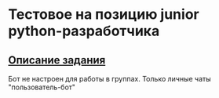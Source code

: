 # Тестовое на позицию junior python-разработчика
## [Описание задания](https://t.me/pythontalk_ru/1406)

Бот не настроен для работы в группах. Только личные чаты "пользователь-бот"